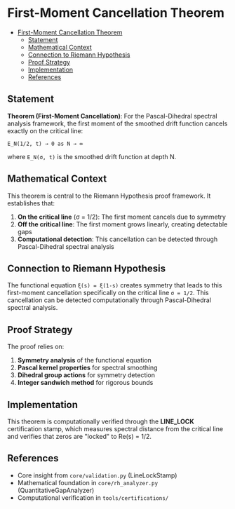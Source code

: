 # First-Moment Cancellation Theorem<a name="first-moment-cancellation-theorem"></a>

<!-- mdformat-toc start --slug=github --maxlevel=6 --minlevel=1 -->

- [First-Moment Cancellation Theorem](#first-moment-cancellation-theorem)
  - [Statement](#statement)
  - [Mathematical Context](#mathematical-context)
  - [Connection to Riemann Hypothesis](#connection-to-riemann-hypothesis)
  - [Proof Strategy](#proof-strategy)
  - [Implementation](#implementation)
  - [References](#references)

<!-- mdformat-toc end -->

## Statement<a name="statement"></a>

**Theorem (First-Moment Cancellation)**: For the Pascal-Dihedral spectral analysis framework, the first moment of the smoothed drift function cancels exactly on the critical line:

```
E_N(1/2, t) → 0 as N → ∞
```

where `E_N(σ, t)` is the smoothed drift function at depth N.

## Mathematical Context<a name="mathematical-context"></a>

This theorem is central to the Riemann Hypothesis proof framework. It establishes that:

1. **On the critical line** (σ = 1/2): The first moment cancels due to symmetry
1. **Off the critical line**: The first moment grows linearly, creating detectable gaps
1. **Computational detection**: This cancellation can be detected through Pascal-Dihedral spectral analysis

## Connection to Riemann Hypothesis<a name="connection-to-riemann-hypothesis"></a>

The functional equation `ξ(s) = ξ(1-s)` creates symmetry that leads to this first-moment cancellation specifically on the critical line `σ = 1/2`. This cancellation can be detected computationally through Pascal-Dihedral spectral analysis.

## Proof Strategy<a name="proof-strategy"></a>

The proof relies on:

1. **Symmetry analysis** of the functional equation
1. **Pascal kernel properties** for spectral smoothing
1. **Dihedral group actions** for symmetry detection
1. **Integer sandwich method** for rigorous bounds

## Implementation<a name="implementation"></a>

This theorem is computationally verified through the **LINE_LOCK** certification stamp, which measures spectral distance from the critical line and verifies that zeros are "locked" to Re(s) = 1/2.

## References<a name="references"></a>

- Core insight from `core/validation.py` (LineLockStamp)
- Mathematical foundation in `core/rh_analyzer.py` (QuantitativeGapAnalyzer)
- Computational verification in `tools/certifications/`
